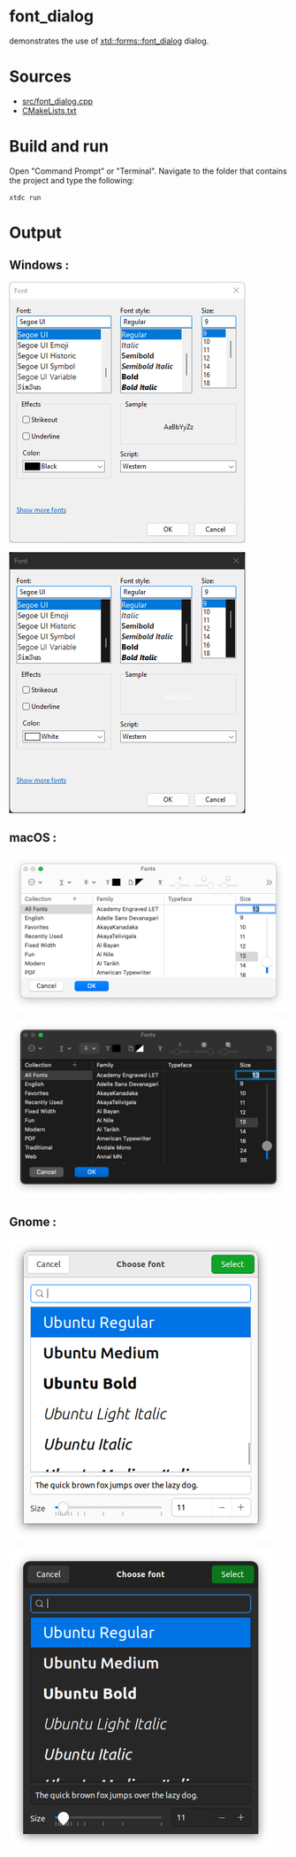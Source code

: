 # font_dialog

demonstrates the use of [xtd::forms::font_dialog](../../../../src/xtd.forms/include/xtd/forms/font_dialog.h) dialog.

# Sources

* [src/font_dialog.cpp](src/font_dialog.cpp)
* [CMakeLists.txt](CMakeLists.txt)

# Build and run

Open "Command Prompt" or "Terminal". Navigate to the folder that contains the project and type the following:

```shell
xtdc run
```

# Output

## Windows :

![Screenshot](../../../../docs/pictures/examples/font_dialog_w.png)

![Screenshot](../../../../docs/pictures/examples/font_dialog_wd.png)

## macOS :

![Screenshot](../../../../docs/pictures/examples/font_dialog_m.png)

![Screenshot](../../../../docs/pictures/examples/font_dialog_md.png)

## Gnome :

![Screenshot](../../../../docs/pictures/examples/font_dialog_g.png)

![Screenshot](../../../../docs/pictures/examples/font_dialog_gd.png)
